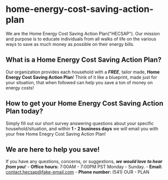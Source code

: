 # home-energy-cost-saving-action-plan
We are the Home Energy Cost Saving Action Plan("HECSAP"). Our mission and purpose is to educate individuals from all walks of life on the various ways to save as much money as possible on their energy bills. 

## What is a Home Energy Cost Saving Action Plan?
Our organization provides each household with a ***FREE***, tailor made, **Home Energy Cost Saving Action Plan**! Think of it like a blueprint, made just for your situation, that when followed can help you save a ton of money on energy costs!

## How to get your Home Energy Cost Saving Action Plan today?
Simply fill out our short survey answering questions about your specific household/situation, and within **1 - 2 business days** we will email you with your free Home Enegry Cost Saving Action Plan!

## We are here to help you save! 
If you have any questions, concerns, or suggestions, ***we would love to hear from you***!
    - **Office hours:** 7:00AM - 7:00PM PST Monday - Sunday. 
    - **Email:** contact.hecsap@fake-email.com
    - **Phone number:** (541) OUR - PLAN
